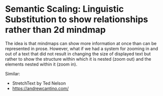 # Semantic Scaling: Linguistic Substitution to show relationships rather than 2d mindmap
The idea is that mindmaps can show more information at once than can be represented in prose. However, what if we had a system for zooming in and out of a text that did not result in changing the size of displayed text but rather to show the structure within which it is nested (zoom out) and the elements nested within it (zoom in).

Similar:
- StretchText by Ted Nelson
- https://andrewcantino.com/

